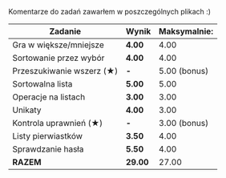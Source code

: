 Komentarze do zadań zawarłem w poszczególnych plikach :)

| Zadanie                  | Wynik      |  Maksymalnie:   |
| --------                 | -------  |  ------          |
| Gra w większe/mniejsze   | **4.00**   |  4.00         |
| Sortowanie przez wybór   | **4.00**   |  4.00         |
| Przeszukiwanie wszerz (★)| **-**    |   5.00 (bonus) |
| Sortowalna lista         | **5.00**   |  5.00         |
| Operacje na listach      | **3.00**   |  3.00         |
| Unikaty                  | **4.00**      |  3.00         |
| Kontrola uprawnień (★)   | **-** |  3.00 (bonus) |
| Listy pierwiastków       | **3.50**   |  4.00         |
| Sprawdzanie hasła        | **5.50**   |  4.00         |
| **RAZEM**                | **29.00**  |  27.00        |